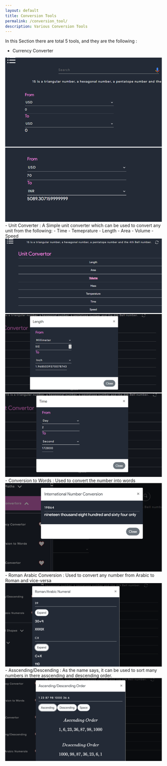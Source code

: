 ```yaml
---
layout: default
title: Conversion Tools
permalink: /conversion_tool/
description: Various Conversion Tools
---
```


In this Section there are total 5 tools, and they are the following : 
- Currency Converter  
<div class="container my-3 row">
<div class="col-md-6" >
<img alt="currency converter" class="tools_screenshot img-fluid" src="../public/images/conversions/currency_1.png" >
</div>
<div class="col-md-6" >
<img alt="currency converter" class="tools_screenshot img-fluid" src="../public/images/conversions/currency_2.png" >
</div>
</div>
- Unit Converter : A Simple unit converter which can be used to convert any unit from the following:
  - Time
  - Temeprature
  - Length
  - Area
  - Volume
  - Speed
<div class="container my-3 row">
<div class="col-md-6" >
<img alt="unit converter" class="tools_screenshot img-fluid" src="../public/images/conversions/unit_conversion.png" >
</div>
<div class="col-md-6" >
<img alt="unit converter" class="tools_screenshot img-fluid" src="../public/images/conversions/unit_conversion_2.png" >
</div>
<div class="col-md-6" >
<img alt="unit converter" class="tools_screenshot img-fluid" src="../public/images/conversions/unit_conversion_3.png" >
</div>
</div>
- Conversion to Words : Used to convert the number into words
<div class="container my-3 row">
<div class="col-md-6" >
<img alt="unit converter" class="tools_screenshot img-fluid" src="../public/images/conversions/numer_to_word.png" >
</div>
</div>
- Roman Arabic Conversion : Used to convert any number from Arabic to Roman and vice-versa
<div class="container my-3 row">
<div class="col-md-6" >
<img alt="unit converter" class="tools_screenshot img-fluid" src="../public/images/conversions/roman_arabic.png" >
</div>
</div>
- Asscending/Descending : As the name says, it can be used to sort many numbers in there asscending and descending order.
<div class="container my-3 row">
<div class="col-md-6" >
<img alt="unit converter" class="tools_screenshot img-fluid" src="../public/images/conversions/ascending_descending.png" >
</div>
</div>

